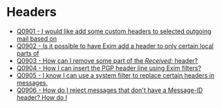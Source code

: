 Headers
====

- [Q0901 - I would like add some custom headers to selected outgoing mail based on](Q0901)
- [Q0902 - Is it possible to have Exim add a header to only certain local parts of](Q0902)
- [Q0903 - How can I remove some part of the *Received:* header?](Q0903)
- [Q0904 - How I can insert the PGP header line using Exim filters?](Q0904)
- [Q0905 - I know I can use a system filter to replace certain headers in messages,](Q0905)
- [Q0906 - How do I reject messages that don't have a Message-ID header? How do I](Q0906)
